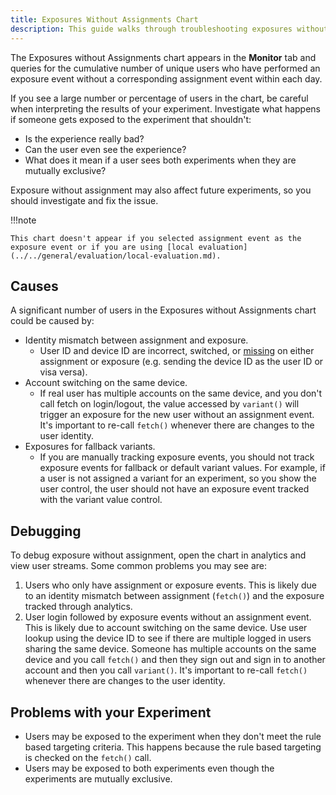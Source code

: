 ```yaml
---
title: Exposures Without Assignments Chart
description: This guide walks through troubleshooting exposures without assignments.
---
```


The Exposures without Assignments chart appears in the **Monitor** tab and queries for the cumulative number of unique users who have performed an exposure event without a corresponding assignment event within each day. 

If you see a large number or percentage of users in the chart, be careful when interpreting the results of your experiment. Investigate what happens if someone gets exposed to the experiment that shouldn't: 

- Is the experience really bad?
- Can the user even see the experience?
- What does it mean if a user sees both experiments when they are mutually exclusive?

Exposure without assignment may also affect future experiments, so you should investigate and fix the issue. 

!!!note

    This chart doesn't appear if you selected assignment event as the exposure event or if you are using [local evaluation](../../general/evaluation/local-evaluation.md). 

## Causes

A significant number of users in the Exposures without Assignments chart could be caused by:

- Identity mismatch between assignment and exposure.
    - User ID and device ID are incorrect, switched, or [missing](/../analytics/apis/http-v2-api/#device-ids-and-user-ids-minimum-length) on either assignment or exposure (e.g. sending the device ID as the user ID or visa versa).
- Account switching on the same device.
    - If real user has multiple accounts on the same device, and you don't call fetch on login/logout, the value accessed by `variant()` will trigger an exposure for the new user without an assignment event. It's important to re-call `fetch()` whenever there are changes to the user identity.
- Exposures for fallback variants.
    - If you are manually tracking exposure events, you should not track exposure events for fallback or default variant values. For example, if a user is not assigned a variant for an experiment, so you show the user control, the user should not have an exposure event tracked with the variant value control.
    
## Debugging

To debug exposure without assignment, open the chart in analytics and view user streams. Some common problems you may see are:

1. Users who only have assignment or exposure events. This is likely due to an identity mismatch between assignment (`fetch()`) and the exposure tracked through analytics.
2. User login followed by exposure events without an assignment event. This is likely due to account switching on the same device. Use user lookup using the device ID to see if there are multiple logged in users sharing the same device. Someone has multiple accounts on the same device and you call `fetch()` and then they sign out and sign in to another account and then you call `variant()`. It's important to re-call `fetch()` whenever there are changes to the user identity. 

## Problems with your Experiment

- Users may be exposed to the experiment when they don't meet the rule based targeting criteria. This happens because the rule based targeting is checked on the `fetch()` call.
- Users may be exposed to both experiments even though the experiments are mutually exclusive.